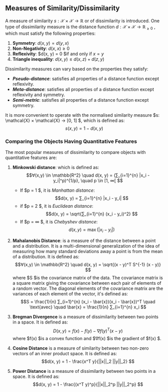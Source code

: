##  Measures of Similarity/Dissimilarity
A measure of similarity $s: \mathcal{X} × \mathcal{X} → \mathbb{R}$ or of dissimilarity is introduced.
One type of dissimilarity measure is the distance function $d: \mathcal{X} × \mathcal{X} → \mathbb{R}_{\geq 0}$ , which must satisfy the following properties:
1. **Symmetry**: $d(x, y) = d(y, x)$
2. **Non-Negativity**: $d(x, x) ≥ 0$
3. **Reflexivity**: $d(x, y) = 0 $if and only if $x = y$
4. **Triangle inequality**: $d(x, y) ≤ d(x, z) + d(z, y)$

Dissimilarity measures can vary based on the properties they satisfy:
- ***Pseudo-distance***: satisfies all properties of a distance function except reflexivity.
- ***Meta-distance***: satisfies all properties of a distance function except reflexivity and symmetry.
- ***Semi-metric***: satisfies all properties of a distance function except symmetry.

It is more convenient to operate with the normalised similarity measure $s: \mathcal{X} × \mathcal{X} → [0, 1] $, which is defined as:
$$s(x, y) = 1 - d(x, y) $$

### Comparing the Objects Having Quantitative Features
The most popular measures of dissimilarity to compare objects with quantitative features are:
1. **Minkowski distance**: which is defined as:
$$∀(x,y) \in \mathbb{R^2} \quad d(x, y) = (∑_{i=1}^{n} |x_i - y_i|^p)^{1/p}, \quad p \in [1,  ∞[ $$
   - If $p = 1 $, it is *Manhattan distance*:
   $$d(x, y) = ∑_{i=1}^{n} |x_i - y_i| $$
   - if $p = 2 $, it is *Euclidean distance*:
   $$d(x, y) = \sqrt{∑_{i=1}^{n} (x_i - y_i)^2} $$
   - If $p = ∞ $, it is *Chebyshev distance*:
   $$d(x, y) = \max(|x_i - y_i|) $$

2. **Mahalanobis Distance**: is a measure of the distance between a point and a distribution. 
It is a multi-dimensional generalization of the idea of measuring how many standard deviations away a point is from the mean of a distribution.
It is defined as:
$$∀(x,y) \in \mathbb{R^2} \quad d(x, y) = \sqrt{(x - y)^T S^{-1} (x - y)} $$
where $S $is the covariance matrix of the data.
The covariance matrix is a square matrix giving the covariance between each pair of elements of a random vector. The diagonal elements of the covariance matrix are the variances of each element of the vector, it's defined as:
$$S = \frac{1}{n} ∑_{i=1}^{n} (x_i - \bar{x})(x_i - \bar{x})^T \quad \text{avec} \quad  \bar{x} = \frac{1}{n} ∑_{i=1}^{n} x_i $$
3.  **Bregman Divergence** is a measure of dissimilarity between two points in a space. It is defined as:
$$D(x, y) = f(x) - f(y) - ∇f(y)^T (x - y) $$
where $f(x) $is a convex function and $∇f(x) $is the gradient of $f(x) $.
4. **Cosine Distance** is a measure of similarity between two non-zero vectors of an inner product space. It is defined as:
$$d(x, y) = 1 - \frac{x^T y}{||x||_2 ||y||_2} $$
5. **Power Distance** is a measure of dissimilarity between two points in a space. It is defined as:
$$d(x, y) = 1 - \frac{(x^T y)^p}{||x||_2^p ||y||_2^p} $$
